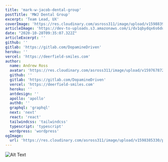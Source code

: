```yaml
---
title: 'mark-w-jacob-dental-group'
postTitle: 'MWJ Dental Group'
excerpt: 'Team Lead, UX'
coverImage: 'https://res.cloudinary.com/asross311/image/upload/v1598839550/portfolio/Rectangle_6037_2_y9xmog.jpg'
articleImage: 'https://dev-to-uploads.s3.amazonaws.com/i/dv1qbydqx6s6dutu65nu.jpg'
date: "2020-10-28T09:35:07.322Z"
articleExcerpt: ''
github: ''
gitlab: 'https://gitlab.com/DopamineDriven'
heroku: ''
vercel: 'https://deerfield-smiles.com'
author:
  name: Andrew Ross
  avatar: 'https://res.cloudinary.com/asross311/image/upload/v1597678722/portfolio/doge_ropqvx.jpg'
  github: ''
  gitlab: 'https://gitlab.com/DopamineDriven'
  vercel: 'https://deerfield-smiles.com'
  heroku: ''
  antdesign: ''
  apollo: 'apollo'
  auth0: ''
  graphql: 'graphql'
  next: 'next'
  react: 'react'
  tailwindcss: 'tailwindcss'
  typescript: 'typescript'
  wordpress: 'wordpress'
ogImage:
  url: 'https://res.cloudinary.com/asross311/image/upload/v1598385330/portfolio/Group_25_1_mkabg7.jpg'
---
```


 ![Alt Text](https://dev-to-uploads.s3.amazonaws.com/i/k9lv12xtp4lkavj6ip0c.png)
 
